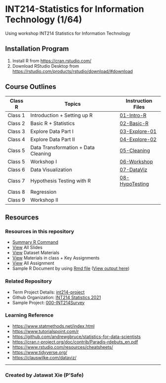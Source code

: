 # INT214-Statistics for Information Technology (1/64)

Using workshop INT214 Statistics for Information Technology

## Installation Program

1. Install R from https://cran.rstudio.com/
2. Download RStudio Desktop from https://rstudio.com/products/rstudio/download/#download

## Course Outlines

| Class R | Topics                              | Instruction Files                            |
| ------- | ----------------------------------- | -------------------------------------------- |
| Class 1 | Introduction + Setting up R         | [01-Intro-R](workshop/01-intro-R.md)         |
| Class 2 | Basic R + Statistics                | [02-Basic-R](workshop/02-Basic-R.md)         |
| Class 3 | Explore Data Part I                 | [03-Explore-01](workshop/03-Explore-01.md)   |
| Class 4 | Explore Data Part II                | [04-Explore-02](workshop/04-Explore-02.md)   |
| Class 5 | Data Transformation + Data Cleaning | [05-Cleaning](workshop/05-Cleaning.md)       |
| Class 5 | Workshop I                          | [06-Workshop](workshop/06-Workshop1.md)      |
| Class 6 | Data Visualization                  | [07-DataViz](workshop/07-DataViz.md)         |
| Class 7 | Hypothesis Testing with R           | [08-HypoTesting](workshop/08-HypoTesting.md) |
| Class 8 | Regression                          |                                              |
| Class 9 | Workshop II                         |                                              |

## Resources

### Resources in this repository

- [Summary R Command](workshop/Summary.md)
- [View](https://drive.google.com/drive/folders/1Bi58GdQ19Te8JdCM7slyJdocpu8JudEc) All Slides
- [View](https://github.com/safesit23/INT214-Statistics/tree/main/datasets) Dataset Materials
- [View](https://github.com/safesit23/INT214-Statistics/tree/main/files) Materials in class + Key Assignments
- [View](https://github.com/safesit23/INT214-Statistics/tree/main/assignment) All Assignment
- Sample R Document by using [Rmd file](https://github.com/safesit23/INT214-Statistics/blob/main/files/SampleRDoc.Rmd) ([View output here](https://safesit23.github.io/INT214-Statistics/files/SampleRDoc.html))

### Related Repository

- Term Project Details: [int214-project](https://github.com/sit-2021-int214/int214-project)
- Github Organization: [INT214 Statistics 2021](https://github.com/sit-2021-int214)
- Sample Project: [000-INT214Survey](https://github.com/sit-2021-int214/000-INT214Survey)

### Learning Reference

- https://www.statmethods.net/index.html
- https://www.tutorialspoint.com/r
- https://github.com/andrewgbruce/statistics-for-data-scientists
- https://cran.r-project.org/doc/contrib/Paradis-rdebuts_en.pdf
- https://www.rstudio.com/resources/cheatsheets/
- https://www.tidyverse.org/
- https://clauswilke.com/dataviz/

---

### Created by Jatawat Xie (P'Safe)
